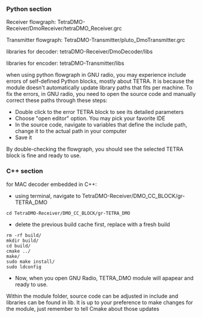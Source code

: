 ### Python section

Receiver flowgraph: TetraDMO-Receiver/DmoReceiver/tetraDMO_Receiver.grc

Transmitter flowgraph: TetraDMO-Transmitter/pluto_DmoTransmitter.grc

libraries for decoder: tetraDMO-Receiver/DmoDecoder/libs

libraries for encoder: tetraDMO-Transmitter/libs

when using python flowgraph in GNU radio, you may experience include errors of self-defined Python blocks, mostly about TETRA. It is because the module doesn't automatically update library paths that fits per machine. 
To fix the errors, in GNU radio, you need to open the source code and manually correct these paths through these steps:
- Double click to the error TETRA block to see its detailed parameters
- Choose "open editor" option. You may pick your favorite IDE
- In the source code, navigate to variables that define the include path, change it to the actual path in your computer
- Save it
  
By double-checking the flowgraph, you should see the selected TETRA block is fine and ready to use. 

### C++ section

for MAC decoder embedded in C++: 
- using terminal, navigate to TetraDMO-Receiver/DMO_CC_BLOCK/gr-TETRA_DMO
```
cd TetraDMO-Receiver/DMO_CC_BLOCK/gr-TETRA_DMO
```
- delete the previous build cache first, replace with a fresh build
```
rm -rf build/
mkdir build/
cd build/
cmake ../
make/
sudo make install/
sudo ldconfig
```
- Now, when you open GNU Radio, TETRA_DMO module will apapear and ready to use. 

Within the module folder, source code can be adjusted in include and libraries can be found in lib. It is up to your preference to make changes for the module, just remember to tell Cmake about those updates



